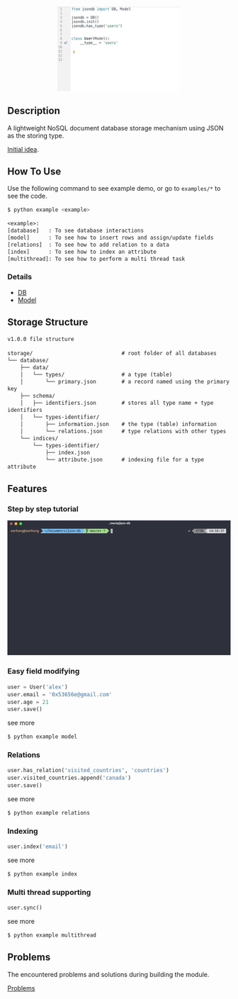 <p align="center"><img src="https://github.com/senhungwong/json-db/blob/master/docs/header.gif" width="55%"></p>

## Description

A lightweight NoSQL document database storage mechanism using JSON as the storing type. 

[Initial idea](docs/initial_idea.md).

## How To Use

Use the following command to see example demo, or go to `examples/*` to see the code.

```bash
$ python example <example>
```

```
<example>:
[database]   : To see database interactions
[model]      : To see how to insert rows and assign/update fields
[relations]  : To see how to add relation to a data
[index]      : To see how to index an attribute
[multithread]: To see how to perform a multi thread task
```

### Details

 - [DB](docs/db.md)
 - [Model](docs/model.md)

## Storage Structure

```
v1.0.0 file structure

storage/                            # root folder of all databases
└── database/
    ├── data/
    │   └── types/                  # a type (table)
    │       └── primary.json        # a record named using the primary key
    ├── schema/
    │   ├── identifiers.json        # stores all type name + type identifiers
    │   └── types-identifier/
    │       ├── information.json    # the type (table) information
    │       └── relations.json      # type relations with other types
    └── indices/
        └── types-identifier/
            ├── index.json
            └── attribute.json      # indexing file for a type attribute
```

## Features

### Step by step tutorial

![tutorial](docs/tutorial.gif)

### Easy field modifying

```python
user = User('alex')
user.email = '0x53656e@gmail.com'
user.age = 21
user.save()
```

see more

```bash
$ python example model
```

### Relations

```python
user.has_relation('visited_countries', 'countries')
user.visited_countries.append('canada')
user.save()
```

see more 

```bash
$ python example relations
```

### Indexing

```python
user.index('email')
```

see more 

```bash
$ python example index
```

### Multi thread supporting

```python
user.sync()
```

see more

```bash
$ python example multithread
```

## Problems

The encountered problems and solutions during building the module.

[Problems](docs/problems.md)
